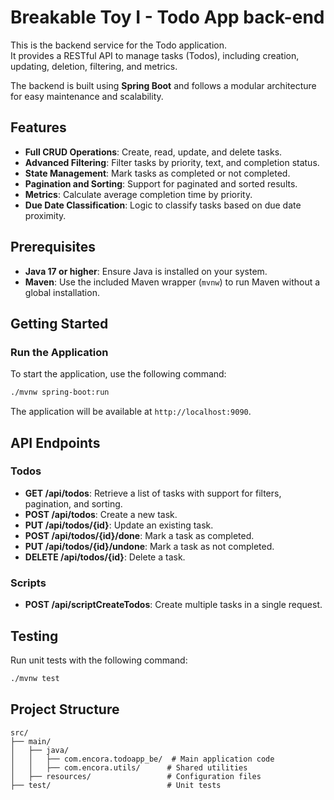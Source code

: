 # Breakable Toy I - Todo App back-end

This is the backend service for the Todo application.  
It provides a RESTful API to manage tasks (Todos), including creation, updating, deletion, filtering, and metrics.

The backend is built using **Spring Boot** and follows a modular architecture for easy maintenance and scalability.

## Features

- **Full CRUD Operations**: Create, read, update, and delete tasks.
- **Advanced Filtering**: Filter tasks by priority, text, and completion status.
- **State Management**: Mark tasks as completed or not completed.
- **Pagination and Sorting**: Support for paginated and sorted results.
- **Metrics**: Calculate average completion time by priority.
- **Due Date Classification**: Logic to classify tasks based on due date proximity.

## Prerequisites

- **Java 17 or higher**: Ensure Java is installed on your system.
- **Maven**: Use the included Maven wrapper (`mvnw`) to run Maven without a global installation.

## Getting Started

### Run the Application

To start the application, use the following command:

```bash
./mvnw spring-boot:run
```

The application will be available at `http://localhost:9090`.

## API Endpoints

### Todos

- **GET /api/todos**: Retrieve a list of tasks with support for filters, pagination, and sorting.
- **POST /api/todos**: Create a new task.
- **PUT /api/todos/{id}**: Update an existing task.
- **POST /api/todos/{id}/done**: Mark a task as completed.
- **PUT /api/todos/{id}/undone**: Mark a task as not completed.
- **DELETE /api/todos/{id}**: Delete a task.

### Scripts

- **POST /api/scriptCreateTodos**: Create multiple tasks in a single request.

## Testing

Run unit tests with the following command:

```bash
./mvnw test
```

## Project Structure

```
src/
├── main/
│   ├── java/
│   │   ├── com.encora.todoapp_be/  # Main application code
│   │   ├── com.encora.utils/      # Shared utilities
│   ├── resources/                 # Configuration files
├── test/                          # Unit tests
```